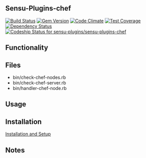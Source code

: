 ## Sensu-Plugins-chef

[ ![Build Status](https://travis-ci.org/sensu-plugins/sensu-plugins-chef.svg?branch=master)](https://travis-ci.org/sensu-plugins/sensu-plugins-chef)
[![Gem Version](https://badge.fury.io/rb/sensu-plugins-chef.svg)](http://badge.fury.io/rb/sensu-plugins-chef)
[![Code Climate](https://codeclimate.com/github/sensu-plugins/sensu-plugins-chef/badges/gpa.svg)](https://codeclimate.com/github/sensu-plugins/sensu-plugins-chef)
[![Test Coverage](https://codeclimate.com/github/sensu-plugins/sensu-plugins-chef/badges/coverage.svg)](https://codeclimate.com/github/sensu-plugins/sensu-plugins-chef)
[![Dependency Status](https://gemnasium.com/sensu-plugins/sensu-plugins-chef.svg)](https://gemnasium.com/sensu-plugins/sensu-plugins-chef)
[ ![Codeship Status for sensu-plugins/sensu-plugins-chef](https://codeship.com/projects/9ffac250-d4b5-0132-cbb6-0e210ac4c62f/status?branch=master)](https://codeship.com/projects/77870)

## Functionality

## Files
 * bin/check-chef-nodes.rb
 * bin/check-chef-server.rb
 * bin/handler-chef-node.rb

## Usage

## Installation

[Installation and Setup](http://sensu-plugins.io/docs/installation_instructions.html)

## Notes

